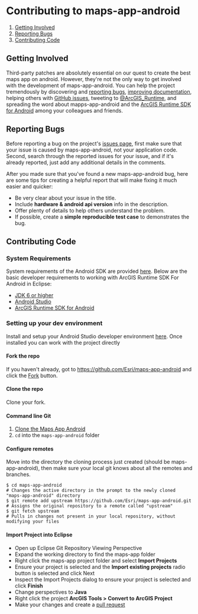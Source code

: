 Contributing to maps-app-android
=================================

 1. [Getting Involved](#getting-involved)
 2. [Reporting Bugs](#reporting-bugs)
 3. [Contributing Code](#contributing-code)

## Getting Involved

Third-party patches are absolutely essential on our quest to create the best maps app on android.
However, they're not the only way to get involved with the development of maps-app-android.
You can help the project tremendously by discovering and [reporting bugs](#reporting-bugs),
[improving documentation](#improving-documentation),
helping others with [GitHub issues](https://github.com/Esri/maps-app-android/issues),
tweeting to [@ArcGIS_Runtime](https://twitter.com/ArcGIS_Runtime),
and spreading the word about mapps-app-android and the [ArcGIS Runtime SDK for Android](https://developers.arcgis.com/en/android/) among your colleagues and friends.

## Reporting Bugs

Before reporting a bug on the project's [issues page](https://github.com/Esri/maps-app-android/issues),
first make sure that your issue is caused by maps-app-android, not your application code.
Second, search through the reported issues for your issue,
and if it's already reported, just add any additional details in the comments.

After you made sure that you've found a new maps-app-android bug,
here are some tips for creating a helpful report that will make fixing it much easier and quicker:

 * Be very clear about your issue in the title. 
 * Include **hardware & android api version** info in the description.
 * Offer plenty of details to help others understand the problem.
 * If possible, create a **simple reproducible test case** to demonstrates the bug.

## Contributing Code
### System Requirements
System requirements of the Android SDK are provided [here](https://developers.arcgis.com/en/android/system-reqs.html).  Below are the basic developer requirements to working with ArcGIS Runtime SDK For Android in Eclipse: 

* [JDK 6 or higher](http://www.oracle.com/technetwork/java/javase/downloads/index.html)
* [Android Studio](http://developer.android.com/sdk/index.html)
* [ArcGIS Runtime SDK for Android](https://developers.arcgis.com/android/)

### Setting up your dev environment
Install and setup your Android Studio developer environment [here](https://developers.arcgis.com/android/guide/install-and-set-up.htm). Once installed you can work with the project directly 

#### Fork the repo
If you haven't already, got to https://github.com/Esri/maps-app-android and click the [Fork](https://github.com/Esri/maps-app-android/fork) button.

#### Clone the repo
Clone your fork.  

#### Command line Git
1. [Clone the Maps App Android](https://help.github.com/articles/fork-a-repo#step-2-clone-your-fork)
2. ```cd``` into the ```maps-app-android``` folder

#### Configure remotes
Move into the directory the cloning process just created (should be maps-app-android), then make sure your local git knows about all the remotes and branches.
```
$ cd maps-app-android
# Changes the active directory in the prompt to the newly cloned "maps-app-android" directory
$ git remote add upstream https://github.com/Esri/maps-app-android.git
# Assigns the original repository to a remote called "upstream"
$ git fetch upstream
# Pulls in changes not present in your local repository, without modifying your files
```

#### Import Project into Eclipse
 * Open up Eclipse Git Repository Viewing Perspective
 * Expand the working directory to find the maps-app folder
 * Right click the maps-app project folder and select **Import Projects**
 * Ensure your project is selected and the **Import existing projects** radio button is selected and click Next
 * Inspect the Import Projects dialog to ensure your project is selected and click **Finish**
 * Change perspectives to **Java**
 * Right click the project **ArcGIS Tools > Convert to ArcGIS Project**
 * Make your changes and create a [pull request](https://help.github.com/articles/creating-a-pull-request)
